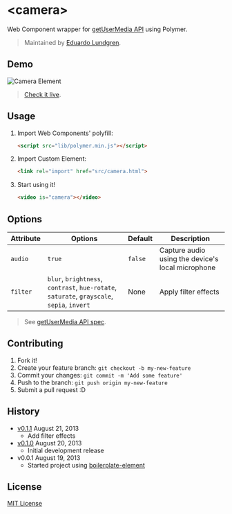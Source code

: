 # &lt;camera&gt;

Web Component wrapper for [getUserMedia API](http://dev.w3.org/2011/webrtc/editor/getusermedia.html) using Polymer.

> Maintained by [Eduardo Lundgren](https://github.com/eduardolundgren).

## Demo

![Camera Element](http://f.cl.ly/items/3U3E2w0n3q0i3Y403s1Y/camera-element.gif)

> [Check it live](http://customelements.github.io/camera-element).

## Usage

1. Import Web Components' polyfill:

    ```html
    <script src="lib/polymer.min.js"></script>
    ```

2. Import Custom Element:

    ```html
    <link rel="import" href="src/camera.html">
    ```

3. Start using it!

    ```html
    <video is="camera"></video>
    ```

## Options

Attribute  | Options                                                                                     | Default | Description
---        | ---                                                                                         | ---     | ---
`audio`    | `true`                                                                                      | `false` | Capture audio using the device's local microphone
`filter`   | `blur`, `brightness`, `contrast`, `hue-rotate`, `saturate`, `grayscale`, `sepia`, `invert`  | None    | Apply filter effects

> See [getUserMedia API spec](http://dev.w3.org/2011/webrtc/editor/getusermedia.html).

## Contributing

1. Fork it!
2. Create your feature branch: `git checkout -b my-new-feature`
3. Commit your changes: `git commit -m 'Add some feature'`
4. Push to the branch: `git push origin my-new-feature`
5. Submit a pull request :D

## History

* [v0.1.1](https://github.com/customelements/camera-element/releases/tag/0.1.1) August 21, 2013
    * Add filter effects
* [v0.1.0](https://github.com/customelements/camera-element/releases/tag/0.1.0) August 20, 2013
    * Initial development release
* v0.0.1 August 19, 2013
    * Started project using [boilerplate-element](https://github.com/customelements/boilerplate-element)

## License

[MIT License](http://opensource.org/licenses/MIT)